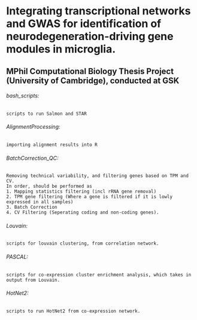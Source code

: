 # Integrating transcriptional networks and GWAS for identification of neurodegeneration-driving gene modules in microglia.
## MPhil Computational Biology Thesis Project (University of Cambridge), conducted at GSK

###### bash_scripts: 
	scripts to run Salmon and STAR

###### AlignmentProcessing: 
	importing alignment results into R

###### BatchCorrection_QC: 
	Removing technical variability, and filtering genes based on TPM and CV. 
	In order, should be performed as 
	1. Mapping statistics filtering (incl rRNA gene removal)
	2. TPM gene filtering (Where a gene is filtered if it is lowly expressed in all samples)
	3. Batch Correction
	4. CV Filtering (Seperating coding and non-coding genes).

###### Louvain: 
	scripts for louvain clustering, from correlation network. 

###### PASCAL: 
	scripts for co-expression cluster enrichment analysis, which takes in output from Louvain. 

###### HotNet2: 
	scripts to run HotNet2 from co-expression network. 

